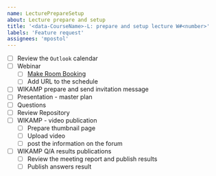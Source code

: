 ```yaml
---
name: LecturePrepareSetup
about: Lecture prepare and setup
title: '<data-CourseName>-L: prepare and setup lecture W#<number>'
labels: 'Feature request'
assignees: 'mpostol'
---
```


- [ ] Review the `Outlook` calendar
- [ ] Webinar
  - [ ] [Make Room Booking](https://edu.p.lodz.pl/blocks/mrbs/web/day.php?area_id=6&day=14&month=10&year=2020&lang=en)
  - [ ] Add URL to the schedule
- [ ] WIKAMP prepare and send invitation message
- [ ] Presentation - master plan
- [ ] Questions
- [ ] Review Repository
- [ ] WIKAMP - video publication
  - [ ] Prepare thumbnail page
  - [ ] Upload video
  - [ ] post the information on the forum
- [ ] WIKAMP Q/A results publications
  - [ ] Review the meeting report and publish results
  - [ ] Publish answers result
